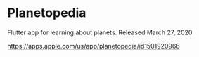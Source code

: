 # Planetopedia

Flutter app for learning about planets.
Released March 27, 2020

https://apps.apple.com/us/app/planetopedia/id1501920966
